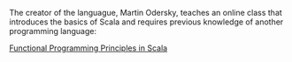 The creator of the languague, Martin Odersky, teaches an online class that introduces the basics of Scala and requires previous knowledge of another programming language:

[Functional Programming Principles in Scala](https://www.coursera.org/learn/progfun1)
